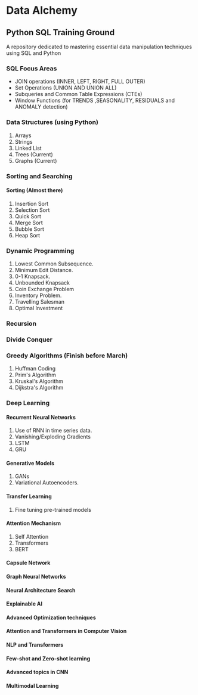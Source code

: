 # Data Alchemy
## Python SQL Training Ground

A repository dedicated to mastering essential data manipulation techniques using SQL and Python

### SQL Focus Areas
- JOIN operations (INNER, LEFT, RIGHT, FULL OUTER)
- Set Operations (UNION AND UNION ALL)
- Subqueries and Common Table Expressions (CTEs)
- Window Functions (for TRENDS ,SEASONALITY, RESIDUALS and ANOMALY detection)

### Data Structures (using Python)
1. Arrays
2. Strings
3. Linked List
4. Trees (Current)
5. Graphs (Current)

### Sorting and Searching
#### Sorting (Almost there)
1. Insertion Sort 
2. Selection Sort 
3. Quick Sort 
4. Merge Sort
5. Bubble Sort
6. Heap Sort

### Dynamic Programming
1. Lowest Common Subsequence.
2. Minimum Edit Distance.
3. 0-1 Knapsack.
4. Unbounded Knapsack
5. Coin Exchange Problem 
6. Inventory Problem.
7. Travelling Salesman
8. Optimal Investment

### Recursion
### Divide Conquer

### Greedy Algorithms (Finish before March) 
1. Huffman Coding
2. Prim's Algorithm
3. Kruskal's Algorithm
4. Dijkstra's Algorithm


### Deep Learning
#### Recurrent Neural Networks
1. Use of RNN in time series data.
2. Vanishing/Exploding Gradients
3. LSTM
4. GRU

#### Generative Models
1. GANs
2. Variational Autoencoders.

#### Transfer Learning
1. Fine tuning pre-trained models

#### Attention Mechanism
1. Self Attention
2. Transformers
3. BERT

#### Capsule Network

#### Graph Neural Networks

#### Neural Architecture Search

#### Explainable AI

#### Advanced Optimization techniques

#### Attention and Transformers in Computer Vision

#### NLP and Transformers

#### Few-shot and Zero-shot learning

#### Advanced topics in CNN

#### Multimodal Learning




